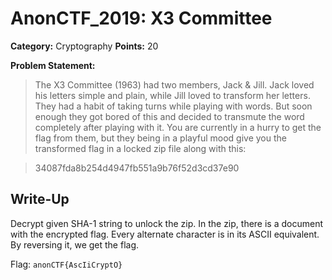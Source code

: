 # AnonCTF_2019: X3 Committee

**Category:** Cryptography
**Points:** 20

**Problem Statement:**

>The X3 Committee (1963) had two members, Jack & Jill. Jack loved his letters simple and plain, while Jill loved to transform her letters. They had a habit of taking turns while playing with words.
>But soon enough they got bored of this and decided to transmute the word completely after playing with it. You are currently in a hurry to get the flag from them, but they being in a playful mood give you the transformed flag in a locked zip file along with this: 
 
>34087fda8b254d4947fb551a9b76f52d3cd37e90

## Write-Up

Decrypt given SHA-1 string to unlock the zip. In the zip, there is a document with the encrypted flag.
Every alternate character is in its ASCII equivalent. By reversing it, we get the flag.

Flag: `anonCTF{AscIiCryptO}`
